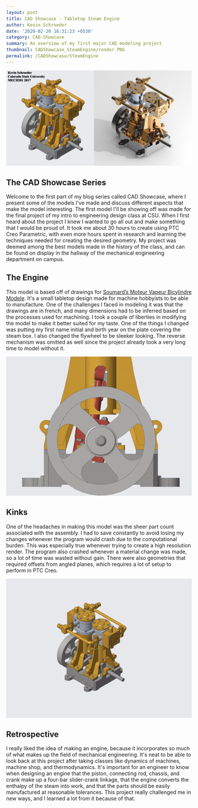 ```yaml
---
layout: post
title: CAD Showcase - Tabletop Steam Engine
author: Kevin Schroeder
date: '2020-02-20 16:31:23 +0530'
category: CAD-Showcase
summary: An overview of my first major CAD modeling project
thumbnail: CADShowcase_SteamEngine/render.PNG
permalink: /CADShowcase/SteamEngine
---
```


<link rel="stylesheet" href="/assets/css/custom-style.css">
<img class="blog-img" src="/assets/img/posts/CADShowcase_SteamEngine/Sidebyside.png" />

## The CAD Showcase Series
Welcome to the first part of my blog series called CAD Showcase, where I present some of the models I've made and discuss different aspects that make the model interesting. The first model I'll be showing off was made for the final project of my intro to engineering design class at CSU. When I first heard about the project I knew I wanted to go all out and make something that I would be proud of. It took me about 30 hours to create using PTC Creo Parametric, with even more hours spent in research and learning the techniques needed for creating the desired geometry. My project was deemed among the best models made in the history of the class, and can be found on display in the hallway of the mechanical engineering department on campus.

## The Engine
This model is based off of drawings for <a href="/assets/files/SoumardTwin.pdf">Soumard’s Moteur Vapeur Bicylindre Modele</a>. It's a small tabletop design made for machine hobbyists to be able to manufacture. One of the challenges I faced in modeling it was that the drawings are in french, and many dimensions had to be inferred based on the processes used for machining. I took a couple of liberties in modifying the model to make it better suited for my taste. One of the things I changed was putting my first name initial and birth year on the plate covering the steam box. I also changed the flywheel to be sleeker looking. The reverse mechanism was omitted as well since the project already took a very long time to model without it.

<img class="blog-gif" src="/assets/img/posts/CADShowcase_SteamEngine/SteamEngineFront.gif"/>

## Kinks
One of the headaches in making this model was the sheer part count associated with the assembly. I had to save constantly to avoid losing my changes whenever the program would crash due to the computational burden. This was especially true whenever trying to create a high resolution render. The program also crashed whenever a material change was made, so a lot of time was wasted without gain. There were
also geometries that required offsets from angled planes, which requires a lot of setup to perform in PTC Creo.

<img class="blog-gif" src="/assets/img/posts/CADShowcase_SteamEngine/SteamEnginePerspective.gif"/>

## Retrospective
I really liked the idea of making an engine, because it incorporates so much of what makes up the field of mechanical engineering. It's neat to be able to look back at this project after taking classes like dynamics of machines, machine shop, and thermodynamics. It's important for an engineer to know when designing an engine that the piston, connecting rod, chassis, and crank make up a four-bar slider-crank linkage, that the engine converts the enthalpy of the steam into work, and that the parts should be easily manufactured at reasonable tolerances. This project really challenged me in new ways, and I learned a lot from it because of that.
